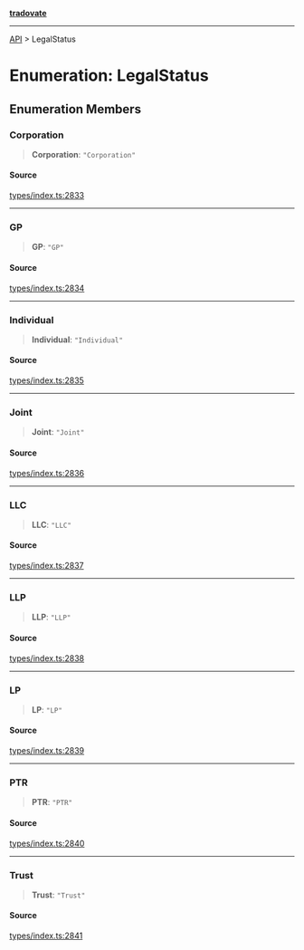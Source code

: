 [**tradovate**](../README.md)

***

[API](../API.md) > LegalStatus

# Enumeration: LegalStatus

## Enumeration Members

### Corporation

> **Corporation**: `"Corporation"`

#### Source

[types/index.ts:2833](https://github.com/cgilly2fast/tradovate-typescript/blob/b1caea5/src/types/index.ts#L2833)

***

### GP

> **GP**: `"GP"`

#### Source

[types/index.ts:2834](https://github.com/cgilly2fast/tradovate-typescript/blob/b1caea5/src/types/index.ts#L2834)

***

### Individual

> **Individual**: `"Individual"`

#### Source

[types/index.ts:2835](https://github.com/cgilly2fast/tradovate-typescript/blob/b1caea5/src/types/index.ts#L2835)

***

### Joint

> **Joint**: `"Joint"`

#### Source

[types/index.ts:2836](https://github.com/cgilly2fast/tradovate-typescript/blob/b1caea5/src/types/index.ts#L2836)

***

### LLC

> **LLC**: `"LLC"`

#### Source

[types/index.ts:2837](https://github.com/cgilly2fast/tradovate-typescript/blob/b1caea5/src/types/index.ts#L2837)

***

### LLP

> **LLP**: `"LLP"`

#### Source

[types/index.ts:2838](https://github.com/cgilly2fast/tradovate-typescript/blob/b1caea5/src/types/index.ts#L2838)

***

### LP

> **LP**: `"LP"`

#### Source

[types/index.ts:2839](https://github.com/cgilly2fast/tradovate-typescript/blob/b1caea5/src/types/index.ts#L2839)

***

### PTR

> **PTR**: `"PTR"`

#### Source

[types/index.ts:2840](https://github.com/cgilly2fast/tradovate-typescript/blob/b1caea5/src/types/index.ts#L2840)

***

### Trust

> **Trust**: `"Trust"`

#### Source

[types/index.ts:2841](https://github.com/cgilly2fast/tradovate-typescript/blob/b1caea5/src/types/index.ts#L2841)
